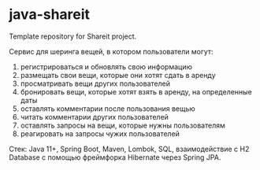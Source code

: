 # java-shareit

Template repository for Shareit project.

Сервис для шеринга вещей, в котором пользователи могут:

1) регистрироваться и обновлять свою информацию
2) размещать свои вещи, которые они хотят сдать в аренду
3) просматривать вещи других пользователей
4) бронировать вещи, которые хотят взять в аренду, на определенные даты
5) оставлять комментарии после пользования вещью
6) читать комментарии других пользователей
7) оставлять запросы на вещи, которые нужны пользователям
8) реагировать на запросы чужих пользователей

Стек: Java 11+, Spring Boot, Maven, Lombok, SQL, взаимодействие с H2 Database с помощью фреймфорка Hibernate через
Spring JPA.